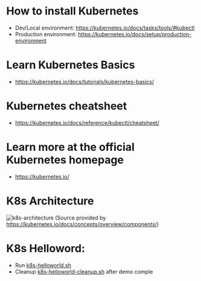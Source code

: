 # How to install Kubernetes
- Dev/Local environment: https://kubernetes.io/docs/tasks/tools/#kubectl
- Production environment: https://kubernetes.io/docs/setup/production-environment
# Learn Kubernetes Basics
- https://kubernetes.io/docs/tutorials/kubernetes-basics/
# Kubernetes cheatsheet
- https://kubernetes.io/docs/reference/kubectl/cheatsheet/
# Learn more at the official Kubernetes homepage
- https://kubernetes.io/
# K8s Architecture
![k8s-architecture](https://d33wubrfki0l68.cloudfront.net/2475489eaf20163ec0f54ddc1d92aa8d4c87c96b/e7c81/images/docs/components-of-kubernetes.svg)
(Source provided by https://kubernetes.io/docs/concepts/overview/components/)
# K8s Helloword:
- Run [k8s-helloworld.sh](./k8s-helloworld.sh)
- Cleanup [k8s-helloworld-cleanup.sh](./k8s-helloworld-cleanup.sh) after demo comple
